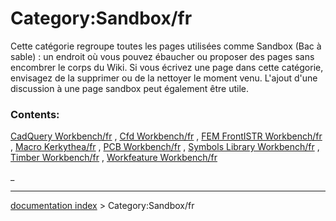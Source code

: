 # Category:Sandbox/fr
Cette catégorie regroupe toutes les pages utilisées comme Sandbox (Bac à sable) : un endroit où vous pouvez ébaucher ou proposer des pages sans encombrer le corps du Wiki. Si vous écrivez une page dans cette catégorie, envisagez de la supprimer ou de la nettoyer le moment venu. L\'ajout d\'une discussion à une page sandbox peut également être utile.

### Contents:

[CadQuery Workbench/fr](CadQuery_Workbench/fr.md) , [Cfd Workbench/fr](Cfd_Workbench/fr.md) , [FEM FrontISTR Workbench/fr](FEM_FrontISTR_Workbench/fr.md) , [Macro Kerkythea/fr](Macro_Kerkythea/fr.md) , [PCB Workbench/fr](PCB_Workbench/fr.md) , [Symbols Library Workbench/fr](Symbols_Library_Workbench/fr.md) , [Timber Workbench/fr](Timber_Workbench/fr.md) , [Workfeature Workbench/fr](Workfeature_Workbench/fr.md)

_

---
[documentation index](../README.md) > Category:Sandbox/fr
